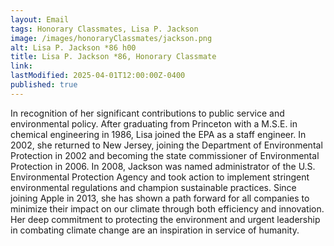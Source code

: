 ```yaml
---
layout: Email
tags: Honorary Classmates, Lisa P. Jackson
image: /images/honoraryClassmates/jackson.png
alt: Lisa P. Jackson *86 h00
title: Lisa P. Jackson *86, Honorary Classmate
link: 
lastModified: 2025-04-01T12:00:00Z-0400
published: true
---
```

In recognition of her significant contributions to public service and environmental policy. After graduating from Princeton with a M.S.E. in chemical engineering in 1986, Lisa joined the EPA as a staff engineer. In 2002, she returned to New Jersey, joining the Department of Environmental Protection in 2002 and becoming the state commissioner of Environmental Protection in 2006. In 2008, Jackson was named administrator of the U.S. Environmental Protection Agency and took action to implement stringent environmental regulations and champion sustainable practices. Since joining Apple in 2013, she has shown a path forward for all companies to minimize their impact on our climate through both efficiency and innovation. Her deep commitment to protecting the environment and urgent leadership in combating climate change are an inspiration in service of humanity.
